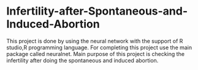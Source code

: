 # Infertility-after-Spontaneous-and-Induced-Abortion
This  project is done by using the neural network with the support of R studio,R programming language. For completing this project use the main package called neuralnet. Main purpose of this project is checking the  infertility after doing the spontaneous and induced abortion.
